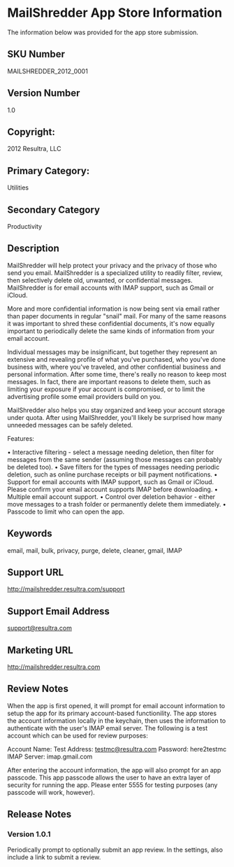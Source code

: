 # MailShredder App Store Information

The information below was provided for the app store submission.


## SKU Number

MAILSHREDDER_2012_0001

## Version Number

1.0

## Copyright:

2012 Resultra, LLC

## Primary Category: 

Utilities

## Secondary Category

Productivity

## Description

MailShredder will help protect your privacy and the privacy of those who send you email. MailShredder is a specialized utility to readily filter, review, then selectively delete old, unwanted, or confidential messages. MailShredder is for email accounts with IMAP support, such as Gmail or iCloud. 

More and more confidential information is now being sent via email rather than paper documents in regular "snail" mail. For many of the same reasons it was important to shred these confidential documents, it's now equally important to periodically delete the same kinds of information from your email account.

Individual messages may be insignificant, but together they represent an extensive and revealing profile of what you've purchased, who you've done business with, where you've traveled, and other confidential business and personal information. After some time, there's really no reason to keep most messages. In fact, there are important reasons to delete them, such as limiting your exposure if your account is compromised, or to limit the advertising profile some email providers build on you.

MailShredder also helps you stay organized and keep your account storage under quota. After using MailShredder, you'll likely be surprised how many unneeded messages can be safely deleted.

Features: 

• Interactive filtering - select a message needing deletion, then filter for messages from the same sender (assuming those messages can probably be deleted too).
• Save filters for the types of messages needing periodic deletion, such as online purchase receipts or bill payment notifications.
• Support for email accounts with IMAP support, such as Gmail or iCloud. Please confirm your email account supports IMAP before downloading.
• Multiple email account support.
• Control over deletion behavior - either move messages to a trash folder or permanently delete them immediately.
• Passcode to limit who can open the app.

## Keywords

email, mail, bulk, privacy, purge, delete, cleaner, gmail, IMAP

## Support URL

http://mailshredder.resultra.com/support

## Support Email Address

support@resultra.com

## Marketing URL

http://mailshredder.resultra.com

## Review Notes

When the app is first opened, it will prompt for email account information to setup the app for its primary account-based functionility. The app stores the account information locally in the keychain, then uses the information to authenticate with the user's IMAP email server. The following is a test account which can be used for review purposes: 

Account Name: Test
Address: testmc@resultra.com
Password: here2testmc
IMAP Server: imap.gmail.com

After entering the account information, the app will also prompt for an app passcode. This app passcode allows the user to have an extra  layer of security for running the app. Please enter 5555 for testing purposes (any passcode will work, however).

## Release Notes

### Version 1.0.1

Periodically prompt to optionally submit an app review. In the settings, also include a link to submit a review.
